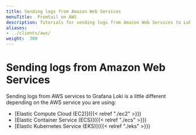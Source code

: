 ```yaml
---
title: Sending logs from Amazon Web Services
menuTitle:  Promtail on AWS
description: Tutorials for sending logs from Amazon Web Services to Loki
aliases: 
- ../clients/aws/
weight:  300
---
```


# Sending logs from Amazon Web Services

Sending logs from AWS services to Grafana Loki is a little different depending on the AWS service you are using:

* [Elastic Compute Cloud (EC2)]({{< relref "./ec2" >}})
* [Elastic Container Service (ECS)]({{< relref "./ecs" >}})
* [Elastic Kubernetes Service (EKS)]({{< relref "./eks" >}})
